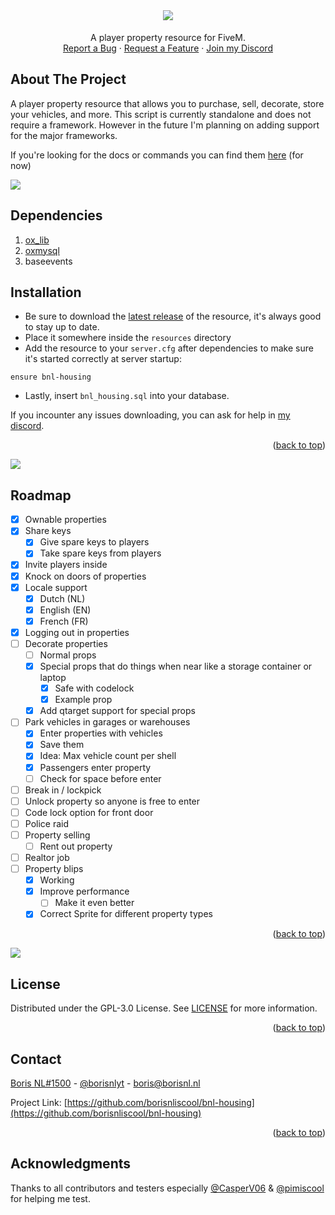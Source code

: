 <div id="top"></div>

<br />
<div align="center">

  <h1 align="center"><img src="https://i.imgur.com/efWK1Rc.png"></h1>

  <p align="center">
    A player property resource for FiveM.
    <br />
    <a href="https://github.com/borisnliscool/bnl-housing/issues">Report a Bug</a>
    ·
    <a href="https://github.com/borisnliscool/bnl-housing/issues">Request a Feature</a>
    ·
    <a href="https://borisnl.nl/discord">Join my Discord</a>
  </p>
</div>

## About The Project

A player property resource that allows you to purchase, sell, decorate, store your vehicles, and more. This script is currently standalone and does not require a framework. However in the future I'm planning on adding support for the major frameworks.

If you're looking for the docs or commands you can find them [here](https://github.com/borisnliscool/bnl-housing/blob/main/DOCS.md) (for now)

<img src="https://user-images.githubusercontent.com/60477582/171034076-a15f0d8e-8216-487e-a51a-e01322c316c7.png">

## Dependencies

1. [ox_lib](https://github.com/overextended/ox_lib)
2. [oxmysql](https://github.com/overextended/oxmysql)
3. baseevents

## Installation

- Be sure to download the [latest release](https://github.com/borisnliscool/bnl-housing/releases) of the resource, it's always good to stay up to date.
- Place it somewhere inside the `resources` directory
- Add the resource to your `server.cfg` after dependencies to make sure it's started correctly at server startup:
```
ensure bnl-housing
```
- Lastly, insert `bnl_housing.sql` into your database.

If you incounter any issues downloading, you can ask for help in [my discord](https://borisnl.nl/discord).

<p align="right">(<a href="#top">back to top</a>)</p>

<img src="https://user-images.githubusercontent.com/60477582/171034076-a15f0d8e-8216-487e-a51a-e01322c316c7.png">

## Roadmap

- [x] Ownable properties
- [x] Share keys
  - [x] Give spare keys to players
  - [x] Take spare keys from players 
- [x] Invite players inside
- [x] Knock on doors of properties
- [x] Locale support
  - [x] Dutch (NL)
  - [x] English (EN)
  - [x] French (FR)
- [x] Logging out in properties
- [ ] Decorate properties
  - [ ] Normal props
  - [x] Special props that do things when near like a storage container or laptop
    - [x] Safe with codelock
    - [x] Example prop
  - [x] Add qtarget support for special props
- [ ] Park vehicles in garages or warehouses
  - [x] Enter properties with vehicles
  - [x] Save them
  - [x] Idea: Max vehicle count per shell
  - [x] Passengers enter property
  - [ ] Check for space before enter
- [ ] Break in / lockpick
- [ ] Unlock property so anyone is free to enter
- [ ] Code lock option for front door
- [ ] Police raid
- [ ] Property selling
  - [ ] Rent out property
- [ ] Realtor job
- [ ] Property blips
  - [x] Working
  - [x] Improve performance
    - [ ] Make it even better
  - [x] Correct Sprite for different property types

<p align="right">(<a href="#top">back to top</a>)</p>

<img src="https://user-images.githubusercontent.com/60477582/171034076-a15f0d8e-8216-487e-a51a-e01322c316c7.png">

## License

Distributed under the GPL-3.0 License. See [LICENSE](https://github.com/borisnliscool/bnl-housing/blob/main/LICENSE) for more information.

<p align="right">(<a href="#top">back to top</a>)</p>


## Contact

[Boris NL#1500](https://borisnl.nl/discord) - [@borisnlyt](https://twitter.com/borisnlyt) - [boris@borisnl.nl](mailto:boris@borisnl.nl)

Project Link: [https://github.com/borisnliscool/bnl-housing](https://github.com/borisnliscool/bnl-housing)

<p align="right">(<a href="#top">back to top</a>)</p>

## Acknowledgments

Thanks to all contributors and testers especially [@CasperV06](https://github.com/CasperV06) & [@pimiscool](https://github.com/pimiscool) for helping me test.
